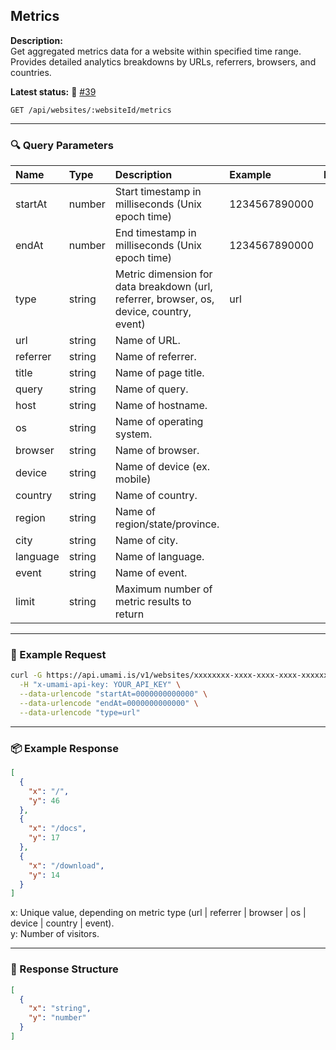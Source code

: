 ## Metrics
<!-- testable: true -->
<!-- expectedStatus: 200 -->
**Description:**  
Get aggregated metrics data for a website within specified time range.
Provides detailed analytics breakdowns by URLs, referrers, browsers, and countries.

**Latest status:** <!--status-->🚨 [#39](https://github.com/ceviixx/umami-api-docs/issues/39)<!--status-end-->

```
GET /api/websites/:websiteId/metrics
```

---

### 🔍 Query Parameters
| Name               | Type              | Description                                                 | Example             | Required |
| :----------------- | :---------------- | :---------------------------------------------------------- | :------------------ | :------: |
| startAt            | number            | Start timestamp in milliseconds (Unix epoch time)          | 1234567890000       | yes      |
| endAt              | number            | End timestamp in milliseconds (Unix epoch time)            | 1234567890000       | yes      |
| type               | string            | Metric dimension for data breakdown (url, referrer, browser, os, device, country, event) | url     | yes      |
| url                | string            | Name of URL.                                                |                     | no       |
| referrer           | string            | Name of referrer.                                           |                     | no       |
| title              | string            | Name of page title.                                         |                     | no       |
| query              | string            | Name of query.                                              |                     | no       |
| host               | string            | Name of hostname.                                           |                     | no       |
| os                 | string            | Name of operating system.                                   |                     | no       |
| browser            | string            | Name of browser.                                            |                     | no       |
| device             | string            | Name of device (ex. mobile)                                 |                     | no       |
| country            | string            | Name of country.                                            |                     | no       |
| region             | string            | Name of region/state/province.                              |                     | no       |
| city               | string            | Name of city.                                               |                     | no       |
| language           | string            | Name of language.                                           |                     | no       |
| event              | string            | Name of event.                                              |                     | no       |
| limit              | string            | Maximum number of metric results to return                  |                     | no       |

---

### 🔁 Example Request
```bash
curl -G https://api.umami.is/v1/websites/xxxxxxxx-xxxx-xxxx-xxxx-xxxxxxxxxxxx/metrics \
  -H "x-umami-api-key: YOUR_API_KEY" \
  --data-urlencode "startAt=0000000000000" \
  --data-urlencode "endAt=0000000000000" \
  --data-urlencode "type=url"
```

---

### 📦 Example Response
```json
[
  { 
    "x": "/", 
    "y": 46 
  },
  { 
    "x": "/docs", 
    "y": 17 
  },
  { 
    "x": "/download", 
    "y": 14 
  }
]
```
x: Unique value, depending on metric type (url | referrer | browser | os | device | country | event). \
y: Number of visitors.

---

### 📘 Response Structure
```json
[
  { 
    "x": "string", 
    "y": "number"
  }
]
```
